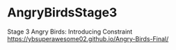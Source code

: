 # AngryBirdsStage3
Stage 3 Angry Birds: Introducing Constraint
https://ybsuperawesome02.github.io/Angry-Birds-Final/
